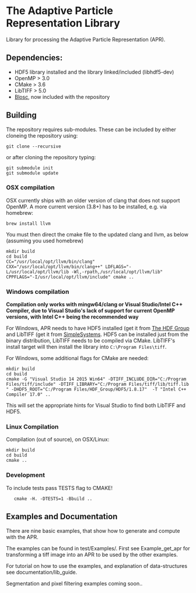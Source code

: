 # The Adaptive Particle Representation Library

Library for processing the Adaptive Particle Representation (APR).

## Dependencies:

* HDF5 library installed and the library linked/included (libhdf5-dev)
* OpenMP > 3.0
* CMake > 3.6
* LibTIFF > 5.0
* [Blosc](https://github.com/Blosc/c-blosc), now included with the repository

## Building

The repository requires sub-modules. These can be included by either cloneing the repository using:
```
git clone --recursive
```
or after cloning the repository typing:
```
git submodule init
git submodule update
```

### OSX compilation

OSX currently ships with an older version of clang that does not support OpenMP. A more current version (3.8+) has to be installed, e.g. via homebrew:

```
brew install llvm
```

You must then direct the cmake file to the updated clang and llvm, as below (assuming you used homebrew)

```
mkdir build
cd build
CC="/usr/local/opt/llvm/bin/clang" CXX="/usr/local/opt/llvm/bin/clang++" LDFLAGS="-L/usr/local/opt/llvm/lib -Wl,-rpath,/usr/local/opt/llvm/lib" CPPFLAGS="-I/usr/local/opt/llvm/include" cmake ..
```


### Windows compilation

__Compilation only works with mingw64/clang or Visual Studio/Intel C++ Compiler, due to Visual Studio's lack of support for current OpenMP versions, with Intel C++ being the recommended way__

For Windows, APR needs to have HDF5 installed (get it from [The HDF Group](http://hdfgroup.org) and LibTIFF (get it from [SimpleSystems](http://www.simplesystems.org/libtiff/). HDF5 can be installed just from the binary distribution, LibTIFF needs to be compiled via CMake. LibTIFF's install target will then install the library into `C:\Program Files\tiff`.

For Windows, some additional flags for CMake are needed:

```
mkdir build
cd build
cmake -G "Visual Studio 14 2015 Win64" -DTIFF_INCLUDE_DIR="C:/Program Files/tiff/include" -DTIFF_LIBRARY="C:/Program Files/tiff/lib/tiff.lib " -DHDF5_ROOT="C:/Program Files/HDF_Group/HDF5/1.8.17"  -T "Intel C++ Compiler 17.0" ..
```

This will set the appropriate hints for Visual Studio to find both LibTIFF and HDF5.

### Linux Compilation

Compilation (out of source), on OSX/Linux:

```
mkdir build
cd build
cmake ..
```
### Development

To include tests pass TESTS flag to CMAKE!

```
   cmake -H. -DTESTS=1 -Bbuild ..
```
## Examples and Documentation
There are nine basic examples, that show how to generate and compute with the APR. 

The examples can be found in test/Examples/. First see Example_get_apr for transforming a tiff image into an APR to be used by the other examples.

For tutorial on how to use the examples, and explanation of data-structures see documentation/lib_guide.

Segmentation and pixel filtering examples coming soon..
